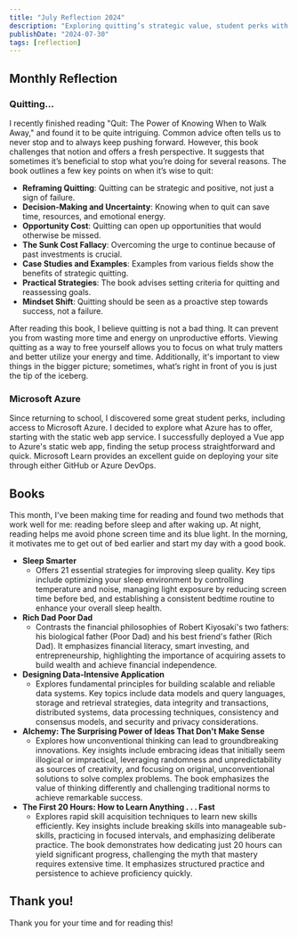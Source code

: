 ```yaml
---
title: "July Reflection 2024"
description: "Exploring quitting’s strategic value, student perks with Microsoft Azure, and efficient skill learning. Plus, reflections on impactful books read this month."
publishDate: "2024-07-30"
tags: [reflection]
---
```


## Monthly Reflection

### Quitting…

I recently finished reading "Quit: The Power of Knowing When to Walk Away," and found it to be quite intriguing. Common advice often tells us to never stop and to always keep pushing forward. However, this book challenges that notion and offers a fresh perspective. It suggests that sometimes it’s beneficial to stop what you’re doing for several reasons. The book outlines a few key points on when it’s wise to quit:

- **Reframing Quitting**: Quitting can be strategic and positive, not just a sign of failure.
- **Decision-Making and Uncertainty**: Knowing when to quit can save time, resources, and emotional energy.
- **Opportunity Cost**: Quitting can open up opportunities that would otherwise be missed.
- **The Sunk Cost Fallacy**: Overcoming the urge to continue because of past investments is crucial.
- **Case Studies and Examples**: Examples from various fields show the benefits of strategic quitting.
- **Practical Strategies**: The book advises setting criteria for quitting and reassessing goals.
- **Mindset Shift**: Quitting should be seen as a proactive step towards success, not a failure.

After reading this book, I believe quitting is not a bad thing. It can prevent you from wasting more time and energy on unproductive efforts. Viewing quitting as a way to free yourself allows you to focus on what truly matters and better utilize your energy and time. Additionally, it's important to view things in the bigger picture; sometimes, what’s right in front of you is just the tip of the iceberg.

### Microsoft Azure

Since returning to school, I discovered some great student perks, including access to Microsoft Azure. I decided to explore what Azure has to offer, starting with the static web app service. I successfully deployed a Vue app to Azure's static web app, finding the setup process straightforward and quick. Microsoft Learn provides an excellent guide on deploying your site through either GitHub or Azure DevOps.

## Books

This month, I've been making time for reading and found two methods that work well for me: reading before sleep and after waking up. At night, reading helps me avoid phone screen time and its blue light. In the morning, it motivates me to get out of bed earlier and start my day with a good book.

- **Sleep Smarter**
    - Offers 21 essential strategies for improving sleep quality. Key tips include optimizing your sleep environment by controlling temperature and noise, managing light exposure by reducing screen time before bed, and establishing a consistent bedtime routine to enhance your overall sleep health.
- **Rich Dad Poor Dad**
    - Contrasts the financial philosophies of Robert Kiyosaki's two fathers: his biological father (Poor Dad) and his best friend's father (Rich Dad). It emphasizes financial literacy, smart investing, and entrepreneurship, highlighting the importance of acquiring assets to build wealth and achieve financial independence.
- **Designing Data-Intensive Application**
    - Explores fundamental principles for building scalable and reliable data systems. Key topics include data models and query languages, storage and retrieval strategies, data integrity and transactions, distributed systems, data processing techniques, consistency and consensus models, and security and privacy considerations.
- **Alchemy: The Surprising Power of Ideas That Don't Make Sense**
    - Explores how unconventional thinking can lead to groundbreaking innovations. Key insights include embracing ideas that initially seem illogical or impractical, leveraging randomness and unpredictability as sources of creativity, and focusing on original, unconventional solutions to solve complex problems. The book emphasizes the value of thinking differently and challenging traditional norms to achieve remarkable success.
- **The First 20 Hours: How to Learn Anything . . . Fast**
    - Explores rapid skill acquisition techniques to learn new skills efficiently. Key insights include breaking skills into manageable sub-skills, practicing in focused intervals, and emphasizing deliberate practice. The book demonstrates how dedicating just 20 hours can yield significant progress, challenging the myth that mastery requires extensive time. It emphasizes structured practice and persistence to achieve proficiency quickly.

## Thank you!

Thank you for your time and for reading this!